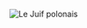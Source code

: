 ![Le Juif polonais](https://upload.wikimedia.org/wikipedia/commons/thumb/f/fd/Ptilotula_penicillata_-_Glen_Davis.jpg/300px-Ptilotula_penicillata_-_Glen_Davis.jpg)
